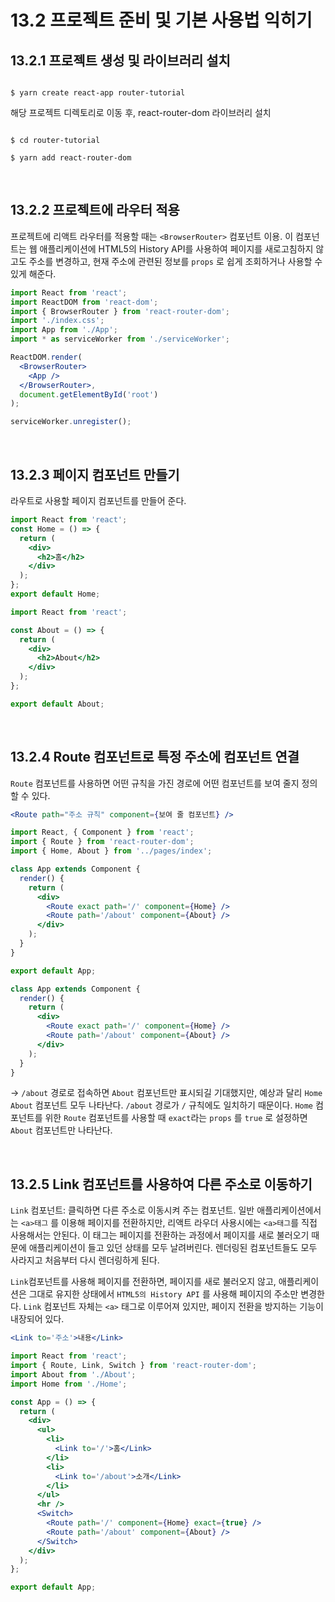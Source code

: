 # 13.2 프로젝트 준비 및 기본 사용법 익히기

## 13.2.1 프로젝트 생성 및 라이브러리 설치

```shell

$ yarn create react-app router-tutorial

```

해당 프로젝트 디렉토리로 이동 후, react-router-dom 라이브러리 설치

```shell

$ cd router-tutorial

$ yarn add react-router-dom

```

</br>

## 13.2.2 프로젝트에 라우터 적용

프로젝트에 리액트 라우터를 적용할 때는 `<BrowserRouter>` 컴포넌트 이용.
이 컴포넌트는 웹 애플리케이션에 HTML5의 History API를 사용하여 페이지를 새로고침하지 않고도 주소를 변경하고, 현재 주소에 관련된 정보를 `props` 로 쉽게 조회하거나 사용할 수 있게 해준다.

```jsx
import React from 'react';
import ReactDOM from 'react-dom';
import { BrowserRouter } from 'react-router-dom';
import './index.css';
import App from './App';
import * as serviceWorker from './serviceWorker';

ReactDOM.render(
  <BrowserRouter>
    <App />
  </BrowserRouter>,
  document.getElementById('root')
);

serviceWorker.unregister();
```

</br>

## 13.2.3 페이지 컴포넌트 만들기

라우트로 사용할 페이지 컴포넌트를 만들어 준다.

```jsx
import React from 'react';
const Home = () => {
  return (
    <div>
      <h2>홈</h2>
    </div>
  );
};
export default Home;
```

```jsx
import React from 'react';

const About = () => {
  return (
    <div>
      <h2>About</h2>
    </div>
  );
};

export default About;
```

</br>

## 13.2.4 Route 컴포넌트로 특정 주소에 컴포넌트 연결

`Route` 컴포넌트를 사용하면 어떤 규칙을 가진 경로에 어떤 컴포넌트를 보여 줄지 정의할 수 있다.

```jsx
<Route path="주소 규칙" component={보여 줄 컴포넌트} />
```

```jsx
import React, { Component } from 'react';
import { Route } from 'react-router-dom';
import { Home, About } from '../pages/index';

class App extends Component {
  render() {
    return (
      <div>
        <Route exact path='/' component={Home} />
        <Route path='/about' component={About} />
      </div>
    );
  }
}

export default App;
```

```jsx
class App extends Component {
  render() {
    return (
      <div>
        <Route exact path='/' component={Home} />
        <Route path='/about' component={About} />
      </div>
    );
  }
}
```

-> `/about` 경로로 접속하면 `About` 컴포넌트만 표시되길 기대했지만, 예상과 달리 `Home` `About` 컴포넌트 모두 나타난다. `/about` 경로가 `/` 규칙에도 일치하기 때문이다.
`Home` 컴포넌트를 위한 `Route` 컴포넌트를 사용할 때 `exact`라는 `props` 를 `true` 로 설정하면 `About` 컴포넌트만 나타난다.

</br>

## 13.2.5 Link 컴포넌트를 사용하여 다른 주소로 이동하기

`Link` 컴포넌트: 클릭하면 다른 주소로 이동시켜 주는 컴포넌트.
일반 애플리케이션에서는 `<a>태그` 를 이용해 페이지를 전환하지만, 리액트 라우더 사용시에는 `<a>태그`를 직접 사용해서는 안된다. 이 태그는 페이지를 전환하는 과정에서 페이지를 새로 불러오기 때문에 애플리케이션이 들고 있던 상태를 모두 날려버린다. 렌더링된 컴포넌트들도 모두 사라지고 처음부터 다시 렌더링하게 된다.

`Link`컴포넌트를 사용해 페이지를 전환하면, 페이지를 새로 불러오지 않고, 애플리케이션은 그대로 유지한 상태에서 `HTML5의 History API` 를 사용해 페이지의 주소만 변경한다.
`Link` 컴포넌트 자체는 `<a>` 태그로 이루어져 있지만, 페이지 전환을 방지하는 기능이 내장되어 있다.

```jsx
<Link to='주소'>내용</Link>
```

```jsx
import React from 'react';
import { Route, Link, Switch } from 'react-router-dom';
import About from './About';
import Home from './Home';

const App = () => {
  return (
    <div>
      <ul>
        <li>
          <Link to='/'>홈</Link>
        </li>
        <li>
          <Link to='/about'>소개</Link>
        </li>
      </ul>
      <hr />
      <Switch>
        <Route path='/' component={Home} exact={true} />
        <Route path='/about' component={About} />
      </Switch>
    </div>
  );
};

export default App;
```
